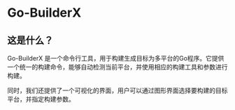# Go-BuilderX

## 这是什么？

Go-BuilderX 是一个命令行工具，用于构建生成目标为多平台的Go程序。它提供一个统一的构建命令，能够自动检测当前平台，并使用相应的构建工具和参数进行构建。

同时，我们还提供了一个可视化的界面，用户可以通过图形界面选择要构建的目标平台，并指定构建参数。

